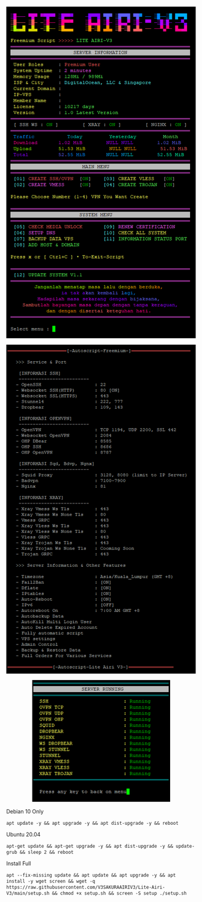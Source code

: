 <p align="center">
<img src="https://raw.githubusercontent.com/V3SAKURAAIRIV3/Lite-Airi-V3/main/MENU.png" />
</p>

<p align="center">
<img src="https://raw.githubusercontent.com/V3SAKURAAIRIV3/Lite-Airi-V3/main/INFO.png" />
</p>

<p align="center">
<img src="https://raw.githubusercontent.com/V3SAKURAAIRIV3/Lite-Airi-V3/main/Running.png" />
</p>

Debian 10 Only

<pre><code>apt update -y && apt upgrade -y && apt dist-upgrade -y && reboot
</code></pre>


Ubuntu 20.04 

<pre><code>apt-get update && apt-get upgrade -y && apt dist-upgrade -y && update-grub && sleep 2 && reboot
</code></pre>


Install Full

<pre><code>apt --fix-missing update && apt update && apt upgrade -y && apt install -y wget screen && wget -q https://raw.githubusercontent.com/V3SAKURAAIRIV3/Lite-Airi-V3/main/setup.sh && chmod +x setup.sh && screen -S setup ./setup.sh
</code></pre>
